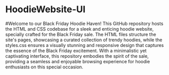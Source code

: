 # HoodieWebsite-UI
#Welcome to our Black Friday Hoodie Haven! This GitHub repository hosts the HTML and CSS codebase for a sleek and enticing hoodie website, specially crafted for the Black Friday sale. The HTML files structure the site's pages, showcasing a curated collection of trendy hoodies, while the styles.css ensures a visually stunning and responsive design that captures the essence of the Black Friday excitement. With a minimalistic yet captivating interface, this repository embodies the spirit of the sale, providing a seamless and enjoyable browsing experience for hoodie enthusiasts on this special occasion.
